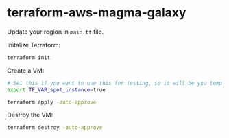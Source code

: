 # terraform-aws-magma-galaxy

Update your region in `main.tf` file.

Initalize Terraform:
```bash
terraform init
```

Create a VM:
```bash
# Set this if you want to use this for testing, so it will be you temp VM with 70% discount.
export TF_VAR_spot_instance=true

terraform apply -auto-approve
```

Destroy the VM:
```bash
terraform destroy -auto-approve
```
